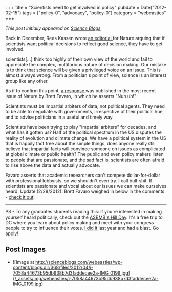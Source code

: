 +++
title = "Scientists need to get involved in policy"
pubdate = Date("2012-02-15")
tags = ["policy-0", "advocacy", "policy-0"]
category = "webeasties"
+++

_This post initially appeared on [Science Blogs](http://scienceblogs.com/webeasties)_

Back in December, Rees Kassen wrote [an editorial ](http://www.nature.com/news/if-you-want-to-win-the-game-you-must-join-in-1.9580)for Nature arguing that if scientists want political decisions to reflect good science, they have to get involved.

scientists[...] think too highly of their own view of the world and fail to appreciate the complex, multifarious nature of decision making. Our mistake is to think that science will be given a privileged voice on an issue. This is almost always wrong. From a politician's point of view, science is an interest group like any other.

As if to confirm this point, [a response ](http://www.nature.com/nature/journal/v482/n7384/full/482162b.html)was published in the most recent issue of Nature by Brett Favaro, in which he asserts "Nuh uh!"

Scientists must be impartial arbiters of data, not political agents. They need to be able to negotiate with governments, irrespective of their political hue, and to advise politicians in a useful and timely way.

Scientists have been trying to play "impartial arbiters" for decades, and what has it gotten us? Half of the political spectrum in the US disputes the reality of evolution and climate change. We have a political system in the US that is happily fact free about the simple things, does anyone really still believe that impartial facts will convince someone on issues as complicated at global climate or public health? The public and even policy makers listen to people that are passionate, and the sad fact is, scientists are often afraid to rise above the data and actually advocate.

Favaro asserts that academic researchers can't compete dollar-for-dollar with professional lobbyists, so we shouldn't even try. I call bull-shit. If scientists are passionate and vocal about our issues we can make ourselves heard. 
Update (2/28/2012): Brett Favaro weighed in below in the comments - [check it out](http://scienceblogs.com/webeasties/2012/02/scientists_need_to_get_involve.php#comment-6235119)!

-----

PS - To any graduates students reading this: if you're interested in making yourself heard politically, check out the [ASBMB's Hill Day](http://www.asbmb.org/Advocacy/advocacy.aspx?id=13812). It's a free trip to DC where you learn about policy making and meet with your congress people to try to influence their votes. [I did it ](http://scienceblogs.com/webeasties/2011/03/lobbying_congress.php)last year and had a blast. Go apply!

      
  

 ## Post Images

- ![Image at http://scienceblogs.com/webeasties/wp-content/blogs.dir/368/files/2012/04/i-7058a44673b95db938b7d3faddecee2a-IMG_0199.jpg](/_assets/img/webeasties/i-7058a44673b95db938b7d3faddecee2a-IMG_0199.jpg)


